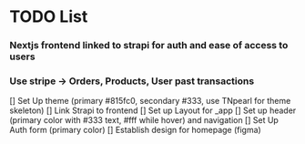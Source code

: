 # TODO List

### Nextjs frontend linked to strapi for auth and ease of access to users

### Use stripe -> Orders, Products, User past transactions

[] Set Up theme (primary #815fc0, secondary #333, use TNpearl for theme skeleton)
[] Link Strapi to frontend
[] Set up Layout for \_app
[] Set up header (primary color with #333 text, #fff while hover) and navigation
[] Set Up Auth form (primary color)
[] Establish design for homepage (figma)
